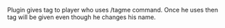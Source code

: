 Plugin gives tag to player who uses /tagme command. 
Once he uses then tag will be given even though he changes his name.
